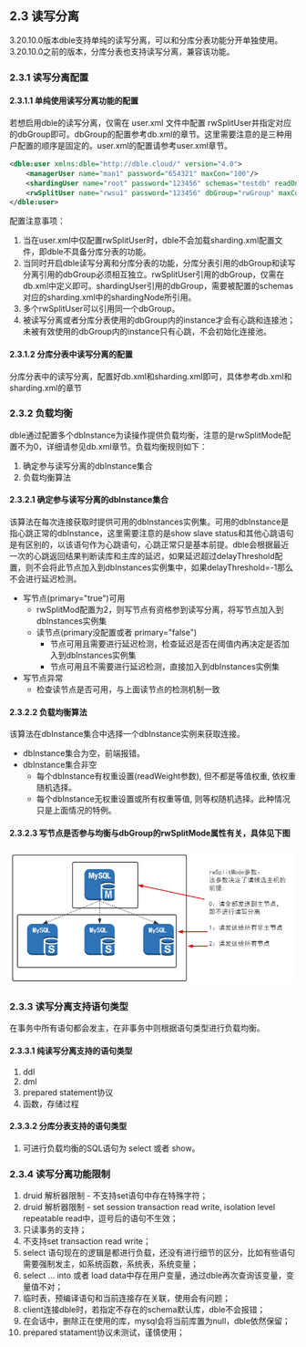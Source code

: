 ## 2.3 读写分离
3.20.10.0版本dble支持单纯的读写分离，可以和分库分表功能分开单独使用。3.20.10.0之前的版本，分库分表也支持读写分离，兼容该功能。

### 2.3.1 读写分离配置

#### 2.3.1.1 单纯使用读写分离功能的配置
若想启用dble的读写分离，仅需在 user.xml 文件中配置 rwSplitUser并指定对应的dbGroup即可。dbGroup的配置参考db.xml的章节。这里需要注意的是三种用户配置的顺序是固定的。user.xml的配置请参考user.xml章节。
```xml
<dble:user xmlns:dble="http://dble.cloud/" version="4.0">
    <managerUser name="man1" password="654321" maxCon="100"/>
    <shardingUser name="root" password="123456" schemas="testdb" readOnly="false" maxCon="20"/>
    <rwSplitUser name="rwsu1" password="123456" dbGroup="rwGroup" maxCon="20"/>
</dble:user>
```


配置注意事项：
1. 当在user.xml中仅配置rwSplitUser时，dble不会加载sharding.xml配置文件，即dble不具备分库分表的功能。  
2. 当同时开启dble读写分离和分库分表的功能，分库分表引用的dbGroup和读写分离引用的dbGroup必须相互独立。rwSplitUser引用的dbGroup，仅需在db.xml中定义即可。shardingUser引用的dbGroup，需要被配置的schemas对应的sharding.xml中的shardingNode所引用。
3. 多个rwSplitUser可以引用同一个dbGroup。
4. 被读写分离或者分库分表使用的dbGroup内的instance才会有心跳和连接池；未被有效使用的dbGroup内的instance只有心跳，不会初始化连接池。

#### 2.3.1.2 分库分表中读写分离的配置
分库分表中的读写分离，配置好db.xml和sharding.xml即可，具体参考db.xml和sharding.xml的章节


### 2.3.2 负载均衡

dble通过配置多个dbInstance为读操作提供负载均衡，注意的是rwSplitMode配置不为0，详细请参见db.xml章节。负载均衡规则如下：

1. 确定参与读写分离的dbInstance集合
2. 负载均衡算法

#### 2.3.2.1  确定参与读写分离的dbInstance集合

该算法在每次连接获取时提供可用的dbInstances实例集。可用的dbInstance是指心跳正常的dbInstance，这里需要注意的是show slave status和其他心跳语句是有区别的，以该语句作为心跳语句，心跳正常只是基本前提。dble会根据最近一次的心跳返回结果判断读库和主库的延迟，如果延迟超过delayThreshold配置，则不会将此节点加入到dbInstances实例集中，如果delayThreshold=-1那么不会进行延迟检测。

+ 写节点(primary="true")可用
  - rwSplitMod配置为2，则写节点有资格参到读写分离，将写节点加入到dbInstances实例集
  - 读节点(primary没配置或者 primary="false")
     + 节点可用且需要进行延迟检测，检查延迟是否在阈值内再决定是否加入到dbInstances实例集
     + 节点可用且不需要进行延迟检测，直接加入到dbInstances实例集
+ 写节点异常
  - 检查读节点是否可用，与上面读节点的检测机制一致
  
#### 2.3.2.2  负载均衡算法

该算法在dbInstance集合中选择一个dbInstance实例来获取连接。

+ dbInstance集合为空，前端报错。
+ dbInstance集合非空
  - 每个dbInstance有权重设置(readWeight参数), 但不都是等值权重, 依权重随机选择。
  - 每个dbInstance无权重设置或所有权重等值, 则等权随机选择。此种情况只是上面情况的特例。

#### 2.3.2.3 写节点是否参与均衡与dbGroup的rwSplitMode属性有关，具体见下图

![rwSplitMode](pic/2.3_rwSplitMode.png)

### 2.3.3 读写分离支持语句类型
在事务中所有语句都会发主，在非事务中则根据语句类型进行负载均衡。
#### 2.3.3.1 纯读写分离支持的语句类型
1. ddl
2. dml
3. prepared statement协议
4. 函数，存储过程 

#### 2.3.3.2 分库分表支持的语句类型
1. 可进行负载均衡的SQL语句为 select 或者 show。  


### 2.3.4 读写分离功能限制
1. druid 解析器限制 - 不支持set语句中存在特殊字符；
2. druid 解析器限制 - set session transaction read write, isolation level repeatable read中，逗号后的语句不生效；
2. 只读事务的支持；
3. 不支持set transaction read write；
4. select 语句现在的逻辑是都进行负载，还没有进行细节的区分，比如有些语句需要强制发主，如系统函数，系统表，系统变量；
5. select ... into 或者 load data中存在用户变量，通过dble再次查询该变量，变量值不对；
6. 临时表，预编译语句和当前连接存在关联，使用会有问题；
7. client连接dble时，若指定不存在的schema默认库，dble不会报错；
8. 在会话中，删除正在使用的库，mysql会将当前库置为null，dble依然保留；
9. prepared statament协议未测试，谨慎使用；